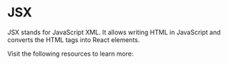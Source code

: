 # JSX

JSX stands for JavaScript XML. It allows writing HTML in JavaScript and converts the HTML tags into React elements.

Visit the following resources to learn more: